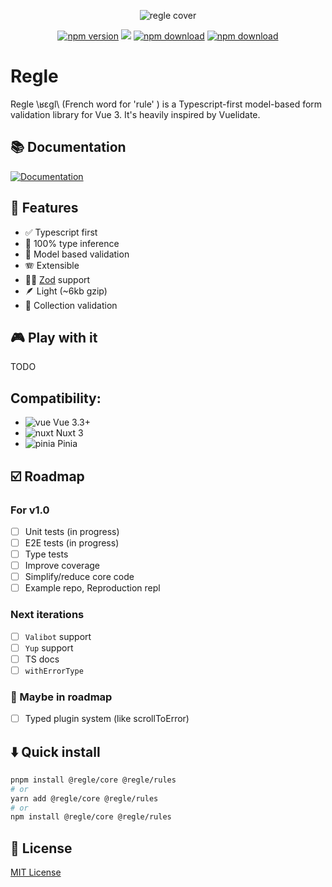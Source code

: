 [npm-version-src]: https://img.shields.io/npm/v/@regle/core.svg
[npm-version-href]: https://www.npmjs.com/package/@regle/core
[npm-downloads-src]: https://img.shields.io/npm/dm/@regle/core.svg
[npm-total-downloads-src]: https://img.shields.io/npm/dt/@regle/core.svg
[npm-downloads-href]: https://www.npmjs.com/package/@regle/core
<p align="center">
  <img src="https://raw.githubusercontent.com/victorgarciaesgi/regle/master/.github/images/regle-github-banner.png"
    alt="regle cover" />
</p>

<p align='center'>
    <a href="https://www.npmjs.com/package/@regle/core"><img alt="npm version" src="https://img.shields.io/npm/v/@regle/core.svg"/></a>
    <a href="https://codecov.io/github/victorgarciaesgi/regle"><img src="https://codecov.io/github/victorgarciaesgi/regle/graph/badge.svg?token=T5UV4714PB"/></a>
    <a href="https://www.npmjs.com/package/@regle/core"><img alt="npm download" src="https://img.shields.io/npm/dm/@regle/core.svg"/></a>
    <a href="https://www.npmjs.com/package/@regle/core"><img alt="npm download" src="https://img.shields.io/npm/dt/@regle/core.svg"/></a>
   
  </p>

# Regle


Regle \ʁɛɡl\ (French word for 'rule' ) is a Typescript-first model-based form validation library for Vue 3.
It's heavily inspired by Vuelidate.


## 📚 Documentation

[![Documentation](https://raw.githubusercontent.com/victorgarciaesgi/regle/refs/heads/main/.github/images/redirectDoc.svg)](https://regle.vercel.app/)

## 🧰 Features
- ✅ Typescript first
- 🤖 100% type inference
- 📖 Model based validation
- 🪗 Extensible
- 🦸‍♂️ [Zod](https://zod.dev/) support
- 🪶 Light (~6kb gzip)
- 🛒 Collection validation

## 🎮 Play with it

TODO


## Compatibility:


- <img src="https://raw.githubusercontent.com/victorgarciaesgi/regle/master/.github/images/icons/vue.svg" alt='vue'/> Vue 3.3+
- <img src="https://raw.githubusercontent.com/victorgarciaesgi/regle/master/.github/images/icons/nuxt.svg" alt='nuxt'/> Nuxt 3
- <img src="https://raw.githubusercontent.com/victorgarciaesgi/regle/master/.github/images/icons/pinia.svg" alt='pinia'/> Pinia


## ☑️ Roadmap

### For v1.0

- [ ] Unit tests (in progress)
- [ ] E2E tests (in progress)
- [ ] Type tests
- [ ] Improve coverage
- [ ] Simplify/reduce core code
- [ ] Example repo, Reproduction repl

### Next iterations

- [ ] `Valibot` support
- [ ] `Yup` support
- [ ] TS docs
- [ ] `withErrorType`

### 🤔 Maybe in roadmap

- [ ] Typed plugin system (like scrollToError)

## ⬇️ Quick install

```bash
pnpm install @regle/core @regle/rules
# or
yarn add @regle/core @regle/rules
# or
npm install @regle/core @regle/rules
```



## 📑 License

[MIT License](./LICENSE)
